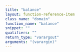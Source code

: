 ```yaml
---
title: "balance"
layout: function-reference-item
class_name: "domain"
function_name: "balance"
snippet: ""
qualifiers: ""
return_type: "varargout"
arguments: "(varargin)"
---
```


<pre class="help-text"></pre>